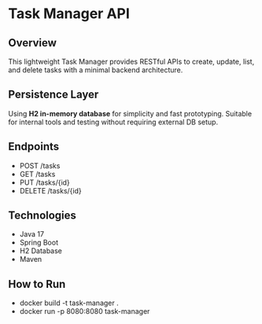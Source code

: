 # Task Manager API

## Overview
This lightweight Task Manager provides RESTful APIs to create, update, list, and delete tasks with a minimal backend architecture.

## Persistence Layer
Using **H2 in-memory database** for simplicity and fast prototyping. Suitable for internal tools and testing without requiring external DB setup.

## Endpoints
- POST /tasks
- GET /tasks
- PUT /tasks/{id}
- DELETE /tasks/{id}

## Technologies
- Java 17
- Spring Boot
- H2 Database
- Maven
  
## How to Run
- docker build -t task-manager .
- docker run -p 8080:8080 task-manager
